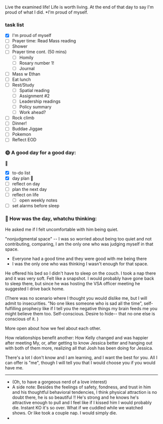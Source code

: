 
Live the examined life! Life is worth living. 
At the end of that day to say I'm proud of what I did. *I'm proud of myself.

### task list
- [x] I'm proud of myself
- [ ] Prayer time: Read Mass reading
- [ ] Shower
- [ ] Prayer time cont. (50 mins)
	- [ ] Homily
	- [ ] Rosary number 1!
	- [ ] Journal
- [ ] Mass w Ethan
- [ ] Eat lunch
- [ ] Rest/Study
	- [ ] Spatial reading
	- [ ] Assignment #2
	- [ ] Leadership readings
	- [ ] Policy summary
	- [ ] Work ahead?
- [ ] Rock climb
- [ ] Dinner!
- [ ] Buddae Jiggae
- [ ] Pokemon
- [ ] Reflect EOD
### 🌞 A good day for a good day:
🌻
- [x] to-do list
- [x] day plan
🌼
- [ ] reflect on day
- [ ] plan the next day
- [ ] reflect on life
	- [ ] open weekly notes
- [ ] set alarms before sleep
### 📝 How was the day, whatchu thinking:

He asked me if I felt uncomfortable with him being quiet.


"nonjudgmental space" -- I was so worried about being too quiet and not contributing, comparing, I am the only one who was judging myself in that space.
- Everyone had a good time and they were good with me being there
- I was the only one who was thinking I wasn't enough for that space.


He offered his bed so I didn't have to sleep on the couch. I took a nap there and it was very soft. Felt like a snapshot. I would probably have gone back to sleep there, but since he was hosting the VSA officer meeting he suggested I drive back home. 

(There was no scenario where I thought you would dislike me, but I will admit to insecurities. "No one likes someone who is sad all the time", self-fulfilling prophecy like if I tell you the negative things my brain feeds me you might believe them too. Self-conscious. Desire to hide-- that no one else is conscious of it. )

More open about how we feel about each other.

How relationships benefit another: How Kelly changed and was happier after meeting My, or, after getting to know Jessica better and hanging out with both of them more, realizing all that Josh has been doing for Jessica.

There's a lot I don't know and I am learning, and I want the best for you. All I can offer is "me", though I will tell you that I would choose you if you would have me. 

---

- (Oh, to have a gorgeous nerd of a love interest)
- A side note: Besides the feelings of safety, fondness, and trust in him and his thoughtful behavioral tendencies, I think physical attraction is no doubt there, he is so beautiful !! He's strong and he knows he's attractive enough to pull and I feel like if I kissed him I would probably die. Instant KO it's so over. What if we cuddled while we watched shows. Or like took a couple nap. I would simply die.
- 





